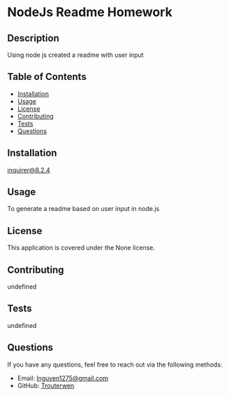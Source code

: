 
# NodeJs Readme Homework


## Description
Using node js created a readme with user input 

## Table of Contents
- [Installation](#installation)
- [Usage](#usage)
- [License](#license)
- [Contributing](#contributing)
- [Tests](#tests)
- [Questions](#questions)

## Installation
inquirer@8.2.4

## Usage
To generate a readme based on user input in node.js

## License
This application is covered under the None license.

## Contributing
undefined

## Tests
undefined

## Questions
If you have any questions, feel free to reach out via the following methods:
- Email: lnguyen1275@gmail.com
- GitHub: [Trouterwen](https://github.com/Trouterwen)
